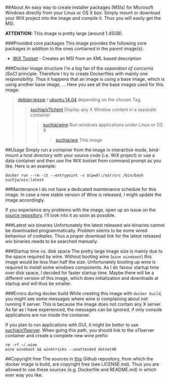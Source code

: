 ##About
An easy way to create installer packages (MSIs) for Microsoft Windows directly from your Linux or OS X box. Simply mount or download your WiX project into the image and compile it. Thus you will easily get the MSI.

**ATTENTION:** This image is pretty large (around 1.45GB).

###Provided core packages
This image provides the following core packages in addition to the ones contained in the parent image(s):

- [WiX Toolset](http://wixtoolset.org) - Creates an MSI from an XML based description

###Docker image structure
I'm a big fan of the *separation of concerns (SoC)* principle. Therefore I try to create Dockerfiles with mainly one responsibility. Thus it happens that an image is using a base image, which is using another base image, ... Here you see all the base images used for this image:

> [debian:jessie](https://github.com/tianon/docker-brew-debian/blob/188b27233cedf32048ee12378e8f8c6fc0fc0cb4/jessie/Dockerfile) / [ubuntu:14.04](https://github.com/tianon/docker-brew-ubuntu-core/blob/7fef77c821d7f806373c04675358ac6179eaeaf3/trusty/Dockerfile) depending on the chosen Tag.
>> [suchja/x11client](https://registry.hub.docker.com/u/suchja/x11client/dockerfile/) Display any X Window content in a separate container
>>> [suchja/wine](https://registry.hub.docker.com/u/suchja/wine/dockerfile/) Run windows applications under Linux or OS X
>>>> [suchja/wix](https://registry.hub.docker.com/u/suchja/wix/dockerfile/) This image

##Usage
Simply run a container from the image in interactive mode, bind-mount a host directory with your source code (i.e. WiX project) or use a data container and then use the WiX toolset from command prompt as you like. Here is an example:

`docker run --rm -it --entrypoint -v $(pwd):/usr/src /bin/bash suchja/wix:latest`

##Maintenance
I do not have a dedicated maintenance schedule for this image. In case a new stable version of Wine is released, I might update the image accordingly.

If you experience any problems with the image, open up an issue on the [source repository](https://github.com/suchja/wix-toolset). I'll look into it as soon as possible.

###Latest wix binaries
Unfortunately the latest released wix-binaries cannot be downloaded programmatically. Problem seems to be some wired behaviour of codeplex. Thus a proper download link for the latest released wix binaries needs to be searched manually.

###Startup time vs. disk space
The pretty large image size is mainly due to the space required by wine. Without booting wine (`wine wineboot`) this image would be less than half the size. Unfortunately booting up wine is required to install some windows components. As I do favour startup time over disk space, I decided for faster startup time. Maybe there will be a different version of this image, which does initialization and downloads at startup and will thus be smaller.

###Errors during docker build
While creating this image with `docker build`, you might see some messages where wine si complaining about not running X server. This is because the image does not contain any X server. As far as I have experienced, the messages can be ignored, if only console applications are run inside the container.

If you plan to run applications with GUI, it might be better to use [suchja/x11server](https://registry.hub.docker.com/u/suchja/x11server/). When going this path, you should link to the x11server container and create a complete new wine prefix:

```
rm -rf ~/.wine
wine wineboot && winetricks --unattended dotnet40
```

##Copyright free
The sources in [this](https://github.com/suchja/wix-toolset) Github repository, from which the docker image is build, are copyright free (see LICENSE.md). Thus you are allowed to use these sources (e.g. Dockerfile and README.md) in which ever way you like.
